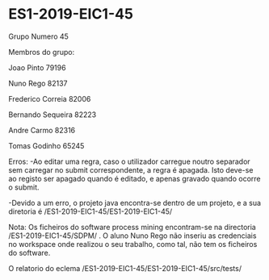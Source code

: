 # ES1-2019-EIC1-45

Grupo Numero 45

Membros do grupo:

Joao Pinto 79196

Nuno Rego 82137

Frederico Correia 82006

Bernando Sequeira 82223

Andre Carmo 82316

Tomas Godinho 65245


Erros: -Ao editar uma regra, caso o utilizador carregue noutro separador sem carregar no submit correspondente, a regra é apagada. Isto deve-se ao registo ser apagado quando é editado, e apenas gravado quando ocorre o submit.

-Devido a um erro, o projeto java encontra-se dentro de um projeto, e a sua diretoria é /ES1-2019-EIC1-45/ES1-2019-EIC1-45/

Nota: Os ficheiros do software process mining encontram-se na directoria /ES1-2019-EIC1-45/SDPM/ . O aluno Nuno Rego não inseriu as credenciais no workspace onde realizou o seu trabalho, como tal, não tem os ficheiros do software.

O relatorio do eclema /ES1-2019-EIC1-45/ES1-2019-EIC1-45/src/tests/
